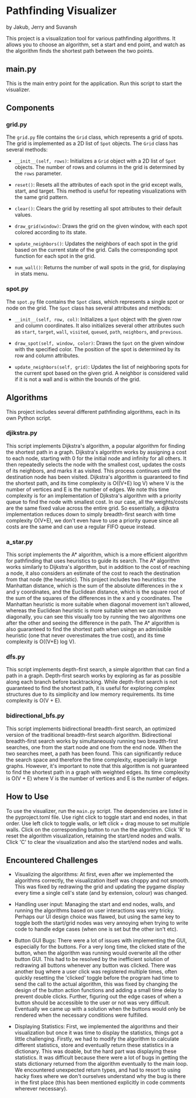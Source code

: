 # Pathfinding Visualizer
by Jakub, Jerry and Suvansh

This project is a visualization tool for various pathfinding algorithms. It allows you to choose an algorithm, set a start and end point, and watch as the algorithm finds the shortest path between the two points.

## main.py 

This is the main entry point for the application. Run this script to start the visualizer.

## Components 

### grid.py

The `grid.py` file contains the `Grid` class, which represents a grid of spots. The grid is implemented as a 2D list of `Spot` objects. The `Grid` class has several methods:

- `__init__(self, rows)`: Initializes a `Grid` object with a 2D list of `Spot` objects. The number of rows and columns in the grid is determined by the `rows` parameter.

- `reset()`: Resets all the attributes of each spot in the grid except walls, start, and target. This method is useful for repeating visualizations with the same grid pattern.

- `clear()`: Clears the grid by resetting all spot attributes to their default values.

- `draw_grid(window)`: Draws the grid on the given window, with each spot colored according to its state. 

- `update_neighbors()`: Updates the neighbors of each spot in the grid based on the current state of the grid. Calls the corresponding spot function for each spot in the grid.

- `num_wall()`: Returns the number of wall spots in the grid, for displaying in stats menu. 

### spot.py

The `spot.py` file contains the `Spot` class, which represents a single spot or node on the grid. The `Spot` class has several attributes and methods:

- `__init__(self, row, col)`: Initializes a `Spot` object with the given row and column coordinates. It also initializes several other attributes such as `start`, `target`, `wall`, `visited`, `queued`, `path`, `neighbors`, and `previous`.

- `draw_spot(self, window, color)`: Draws the `Spot` on the given window with the specified color. The position of the spot is determined by its row and column attributes.

- `update_neighbors(self, grid)`: Updates the list of neighboring spots for the current spot based on the given grid. A neighbor is considered valid if it is not a wall and is within the bounds of the grid.

## Algorithms 

This project includes several different pathfinding algorithms, each in its own Python script.

### djikstra.py 

This script implements Dijkstra's algorithm, a popular algorithm for finding the shortest path in a graph. Dijkstra's algorithm works by assigning a cost to each node, starting with 0 for the initial node and infinity for all others. It then repeatedly selects the node with the smallest cost, updates the costs of its neighbors, and marks it as visited. This process continues until the destination node has been visited. Dijkstra's algorithm is guaranteed to find the shortest path, and its time complexity is O((V+E) log V) where V is the number of vertices and E is the number of edges. We note this time complexity is for an implementation of Djikstra's algorithm with a priority queue to find the node with smallest cost.  In our case, all the weights/costs are the same fixed value across the entire grid. So essentially, a dijkstra implementation reduces down to simply breadth-first search with time complexity O(V+E), we don't even have to use a priority queue since all costs are the same and can use a regular FIFO queue instead. 

### a_star.py

This script implements the A* algorithm, which is a more efficient algorithm for pathfinding that uses heuristics to guide its search. The A* algorithm works similarly to Dijkstra's algorithm, but in addition to the cost of reaching a node, it also considers an estimate of the cost to reach the destination from that node (the heuristic). This project includes two heuristics: the Manhattan distance, which is the sum of the absolute differences in the x and y coordinates, and the Euclidean distance, which is the square root of the sum of the squares of the differences in the x and y coordinates. The Manhattan heuristic is more suitable when diagonal movement isn't allowed, whereas the Euclidean heuristic is more suitable when we can move diagonally, you can see this visually too by running the two algorithms one after the other and seeing the difference in the path. The A* algorithm is also guaranteed to find the shortest path when usinge   an admissible heuristic (one that never overestimates the true cost), and its time complexity is O((V+E) log V).

### dfs.py

This script implements depth-first search, a simple algorithm that can find a path in a graph. Depth-first search works by exploring as far as possible along each branch before backtracking. While depth-first search is not guaranteed to find the shortest path, it is useful for exploring complex structures due to its simplicity and low memory requirements. Its time complexity is O(V + E).

### bidirectional_bfs.py

This script implements bidirectional breadth-first search, an optimized version of the traditional breadth-first search algorithm. Bidirectional breadth-first search works by simultaneously running two breadth-first searches, one from the start node and one from the end node. When the two searches meet, a path has been found. This can significantly reduce the search space and therefore the time complexity, especially in large graphs. However, it's important to note that this algorithm is not guaranteed to find the shortest path in a graph with weighted edges. Its time complexity is O(V + E) where V is the number of vertices and E is the number of edges.

## How to Use

To use the visualizer, run the `main.py` script. The dependencies are listed in the pyproject.toml file. 
Use right click to toggle start and end nodes, in that order. 
Use left click to toggle walls, or left click + drag mouse to set multiple walls. 
Click on the corresponding button to run the the algorithm. 
Click 'R' to reset the algorithm visualization, retaining the start/end nodes and walls. 
Click 'C' to clear the visualization and also the start/end nodes and walls. 

## Encountered Challenges 

- Visualizing the algorithms: At first, even after we implemented the algorithms correctly, the visualization itself was choppy and not smooth. This was fixed by redrawing the grid and updating the pygame display every time a single cell's state (and by extension, colour) was changed. 

- Handling user input: Managing the start and end nodes, walls, and running the algorithms based on user interactions was very tricky. Perhaps our UI design choice was flawed, but using the same key to toggle both the start/grid nodes was very annoying when trying to write code to handle edge cases (when one is set but the other isn't etc).

- Button GUI Bugs: There were a lot of issues with implementing the GUI, especially for the buttons. For a very long time, the clicked state of the button, when the algorithm was running would overwrite all the other button GUI. This had to be resolved by the inefficient solution of redrawing all buttons whenever any button was clicked. There was another bug where a user click was registered multiple times, often quickly resetting the 'clicked' toggle before the program had time to send the call to the actual algorithm, this was fixed by changing the design of the button action functions and adding a small time delay to prevent double clicks. Further, figuring out the edge cases of when a button should be accessible to the user or not was very difficult. Eventually we came up with a solution when the buttons would only be rendered when the necessary conditions were fulfilled. 

- Displaying Statistics: First, we implemented the algorithms and their visualization but once it was time to display the statistics, things got a little challenging. Firstly, we had to modify the algorithm to calculate different statistics, store and eventually return these statistics in a dictionary. This was doable, but the hard part was displaying these statistics. It was difficult because there were a lot of bugs in getting the stats dictionary returned from the algorithm eventually to the main loop. We encountered unexpected return types, and had to resort to using hacky fixes where we don't ourselves understand why the bug is there in the first place (this has been mentioned explicitly in code comments wherever necessary). 

